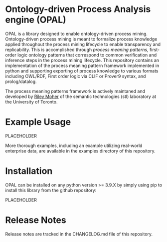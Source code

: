 # Ontology-driven Process Analysis engine (OPAL)

OPAL is a library designed to enable ontology-driven process mining. Ontology-driven process mining is meant to formalize process knowledge applied throughout the process mining lifecycle to enable transparency and replicability. This is accomplished through *process meaning patterns*, first-order logic ontology patterns that correspond to common verification and inference steps in the process mining lifecycle. This repository contains an implementation of the process meaning pattern framework implemented in python and supporting exporting of process knowledge to various formats including OWL/RDF, First order logic via CLIF or Prover9 syntax, and prolog/datalog. 

The process meaning patterns framework is actively maintaned and developed by [Riley Moher](https://riley-momo.github.io/) of the semantic technologies (stl) laboratory at the University of Toronto.

# Example Usage

PLACEHOLDER

More thorough examples, including an example utilizing real-world enterprise data, are available in the examples directory of this repository.


# Installation

OPAL can be installed on any python version >= 3.9.X by simply using pip to install this library from the github repository:

PLACEHOLDER

# Release Notes

Release notes are tracked in the CHANGELOG.md file of this repository.